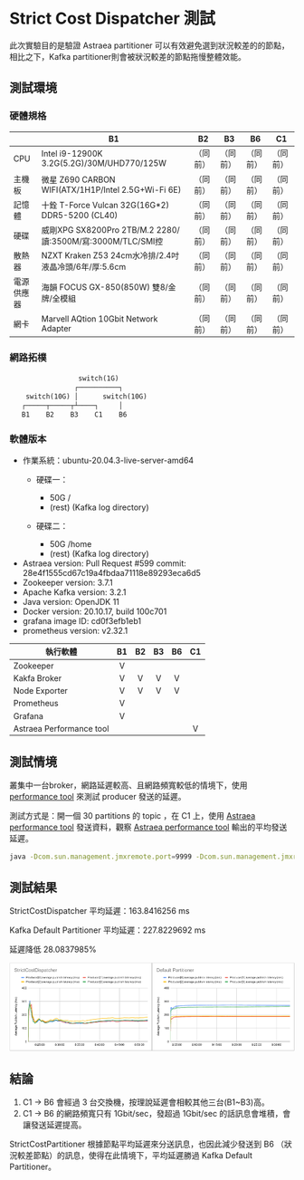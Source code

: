 # Strict Cost Dispatcher 測試

此次實驗目的是驗證 Astraea partitioner 可以有效避免選到狀況較差的的節點，相比之下，Kafka partitioner則會被狀況較差的節點拖慢整體效能。

## 測試環境

### 硬體規格

|            | B1                                                         | B2       | B3       | B6       | C1       |
| ---------- | ---------------------------------------------------------- | -------- | -------- | -------- | -------- |
| CPU        | Intel i9-12900K 3.2G(5.2G)/30M/UHD770/125W                 | （同前） | （同前） | （同前） | （同前） |
| 主機板     | 微星 Z690 CARBON WIFI(ATX/1H1P/Intel 2.5G+Wi-Fi 6E)        | （同前） | （同前） | （同前） | （同前） |
| 記憶體     | 十銓 T-Force Vulcan 32G(16G*2) DDR5-5200 (CL40)            | （同前） | （同前） | （同前） | （同前） |
| 硬碟       | 威剛XPG SX8200Pro 2TB/M.2 2280/讀:3500M/寫:3000M/TLC/SMI控 | （同前） | （同前） | （同前） | （同前） |
| 散熱器     | NZXT Kraken Z53 24cm水冷排/2.4吋液晶冷頭/6年/厚:5.6cm      | （同前） | （同前） | （同前） | （同前） |
| 電源供應器 | 海韻 FOCUS GX-850(850W) 雙8/金牌/全模組                    | （同前） | （同前） | （同前） | （同前） |
| 網卡       | Marvell AQtion 10Gbit Network Adapter                      | （同前） | （同前） | （同前） | （同前） |

### 網路拓樸

```
                 switch(1G)  
                ┌──────────┐
    switch(10G) │      switch(10G)
   ┌─────┬─────┬┴────┐     │
   B1    B2    B3    C1    B6
```

### 軟體版本

* 作業系統：ubuntu-20.04.3-live-server-amd64
  * 硬碟一：
    * 50G /
    * (rest) (Kafka log directory)

  * 硬碟二：
    * 50G /home
    * (rest) (Kafka log directory)
* Astraea version: Pull Request #599 commit: 28e4f1555cd67c19a4fbdaa71118e89293eca6d5
* Zookeeper version: 3.7.1
* Apache Kafka version: 3.2.1
* Java version: OpenJDK 11
* Docker version: 20.10.17, build 100c701
* grafana image ID: cd0f3efb1eb1
* prometheus version: v2.32.1

| 執行軟體                 |  B1  |  B2  |  B3  |  B6  |  C1  |
| ------------------------ | :--: | :--: | :--: | :--: | :--: |
| Zookeeper                |  V   |      |      |      |      |
| Kakfa Broker             |  V   |  V   |  V   |  V   |      |
| Node Exporter            |  V   |  V   |  V   |  V   |      |
| Prometheus               |  V   |      |      |      |      |
| Grafana                  |  V   |      |      |      |      |
| Astraea Performance tool |      |      |      |      |  V   |

## 測試情境

叢集中一台broker，網路延遲較高、且網路頻寬較低的情境下，使用 [performance tool](../performance_benchmark.md) 來測試 producer 發送的延遲。

測試方式是：開一個 30 partitions 的 topic ，在 C1 上，使用 [Astraea performance tool](../performance_benchmark.md) 發送資料，觀察 [Astraea performance tool](../performance_benchmark.md) 輸出的平均發送延遲。

```bash
java -Dcom.sun.management.jmxremote.port=9999 -Dcom.sun.management.jmxremote.authenticate=false -Dcom.sun.management.jmxremote.ssl=false -jar request599.jar performance --bootstrap.servers 192.168.103.185:9092,192.168.103.186:9092,192.168.103.187:9092,192.168.103.176:9092 --value.size 10KiB --producers 4 --consumers 0 --partitions 30 --run.until 30m --topic chia --report.path ./report
```

## 測試結果

StrictCostDispatcher 平均延遲：163.8416256 ms

Kafka Default Partitioner 平均延遲：227.8229692 ms

延遲降低 28.0837985% 

![Average Publish Latency](../pictures/partitioner_experiment_1_1.png)

## 結論

1. C1 -> B6 會經過 3 台交換機，按理說延遲會相較其他三台(B1~B3)高。
2. C1 -> B6 的網路頻寬只有 1Gbit/sec，發超過 1Gbit/sec 的話訊息會堆積，會讓發送延遲提高。

StrictCostPartitioner 根據節點平均延遲來分送訊息，也因此減少發送到 B6 （狀況較差節點）的訊息，使得在此情境下，平均延遲勝過 Kafka Default Partitioner。
